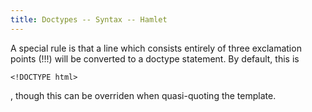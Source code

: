 ```yaml
---
title: Doctypes -- Syntax -- Hamlet
---
```

A special rule is that a line which consists entirely of three exclamation points (!!!) will be converted to a doctype statement. By default, this is

    <!DOCTYPE html>

, though this can be overriden when quasi-quoting the template.
